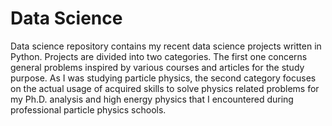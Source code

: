 # Data Science
Data science repository contains my recent data science projects written in Python. Projects are divided into two categories. The first one concerns general problems inspired by various courses and articles for the study purpose. As I was studying particle physics, the second category focuses on the actual usage of acquired skills to solve physics related problems for my Ph.D. analysis and high energy physics that I encountered during professional particle physics schools.
